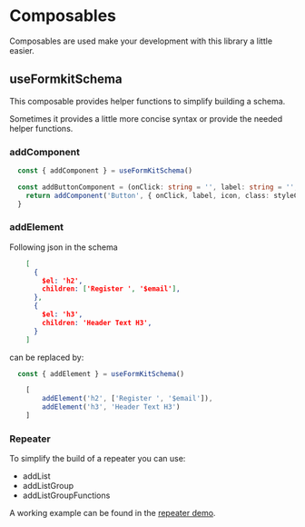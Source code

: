 # Composables

Composables are used make your development with this library a little easier.

## useFormkitSchema

This composable provides helper functions to simplify building a schema.

Sometimes it provides a little more concise syntax or provide the needed helper functions.

### addComponent

```ts
  const { addComponent } = useFormKitSchema()

  const addButtonComponent = (onClick: string = '', label: string = '', icon: string = '', severity: string = '', render: string = 'true', styleClass: string = 'p-button-sm ml-2'): object => {
    return addComponent('Button', { onClick, label, icon, class: styleClass, severity }, render)
  }
```

### addElement

Following json in the schema 

```json
    [
      {
        $el: 'h2',
        children: ['Register ', '$email'],
      },
      {
        $el: 'h3',
        children: 'Header Text H3',
      }
    ]
```

can be replaced by:

```ts
  const { addElement } = useFormKitSchema()

    [
        addElement('h2', ['Register ', '$email']), 
        addElement('h3', 'Header Text H3')
    ]
```

### Repeater

To simplify the build of a repeater you can use:

- addList
- addListGroup
- addListGroupFunctions

A working example can be found in the [repeater demo](https://github.com/sfxcode/formkit-primevue/blob/main/dev/pages/samples/Repeater.vue).
